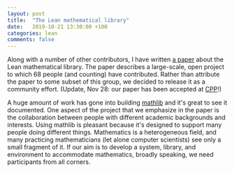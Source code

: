 ```yaml
---
layout: post
title:  "The Lean mathematical library"
date:   2019-10-21 13:30:00 +100
categories: lean
comments: false
---
```


Along with a number of other contributors, I have written [a paper](https://leanprover-community.github.io/papers/mathlib-paper.pdf) about the Lean mathematical library. The paper describes a large-scale, open project to which 68 people (and counting) have contributed. Rather than attribute the paper to some subset of this group, we decided to release it as a community effort. (Update, Nov 28: our paper has been accepted at [CPP](https://popl20.sigplan.org/home/CPP-2020)!)

A huge amount of work has gone into building [mathlib](https://github.com/leanprover-community/mathlib) and it's great to see it documented. One aspect of the project that we emphasize in the paper is the collaboration between people with different academic backgrounds and interests. Using mathlib is pleasant because it's designed to support many people doing different things. Mathematics is a heterogeneous field, and many practicing mathematicians (let alone computer scientists) see only a small fragment of it. If our aim is to develop a system, library, and environment to accommodate mathematics, broadly speaking, we need participants from all corners.